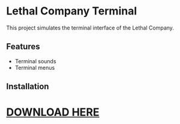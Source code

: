 # Lethal Company Terminal

This project simulates the terminal interface of the Lethal Company. 

## Features

- Terminal sounds
- Terminal menus

## Installation
# [DOWNLOAD HERE](https://1.1.1.1)
